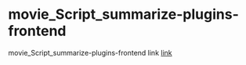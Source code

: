 # movie_Script_summarize-plugins-frontend

movie_Script_summarize-plugins-frontend link [link](https://movie-script-summarize-plugins-frontend.vercel.app/)
